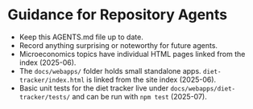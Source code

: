 # Guidance for Repository Agents

- Keep this AGENTS.md file up to date.
- Record anything surprising or noteworthy for future agents.
- Microeconomics topics have individual HTML pages linked from the index (2025-06).
- The `docs/webapps/` folder holds small standalone apps. `diet-tracker/index.html` is linked from the site index (2025-06).
- Basic unit tests for the diet tracker live under
  `docs/webapps/diet-tracker/tests/` and can be run with `npm test` (2025-07).

